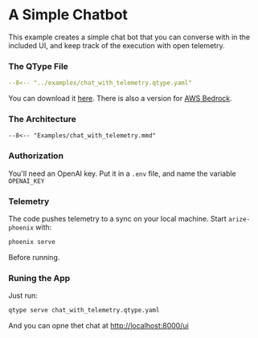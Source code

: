 # A Simple Chatbot

This example creates a simple chat bot that you can converse with in the included UI, and keep track of the execution with open telemetry.

### The QType File

```yaml
--8<-- "../examples/chat_with_telemetry.qtype.yaml"
```

You can download it [here](https://github.com/bazaarvoice/qtype/blob/main/examples/chat_with_telemetry.qtype.yaml).
There is also a version for [AWS Bedrock](https://github.com/bazaarvoice/qtype/blob/main/examples/chat_with_telemetry_bedrock.qtype.yaml).

### The Architecture 

```mermaid
--8<-- "Examples/chat_with_telemetry.mmd"
```

### Authorization

You'll need an OpenAI key.
Put it in a `.env` file, and name the variable `OPENAI_KEY`

### Telemetry
The code pushes telemetry to a sync on your local machine. Start `arize-phoenix` with:
```bash
phoenix serve
```
Before running.

### Runing the App

Just run:
```bash
qtype serve chat_with_telemetry.qtype.yaml
```

And you can opne thet chat at [http://localhost:8000/ui](http://localhost:8000/ui)